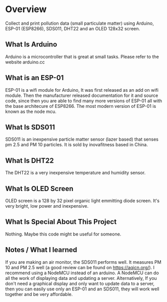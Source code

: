 # Overview
Collect and print pollution data (small particulate matter) using Arduino, ESP-01 (ESP8266), SDS011, DHT22 and an OLED 128x32 screen.

## What Is Arduino
Arduino is a microcontroller that is great at small tasks. Please refer to the website arduino.cc

## What is an ESP-01
ESP-01 is a wifi module for Arduino, It was first released as an add on wifi module. Then the manufacturer released documentation for it and source code, since then you are able to find many more versions of ESP-01 all with the base architecure of ESP8266. The most modern version of ESP-01 is known as the node mcu. 

## What Is SDS011
SDS011 is an inexpensive particle matter sensor (lazer based) that senses pm 2.5 and PM 10 particles. It is sold by inovafitness based in China.

## What Is DHT22
The DHT22 is a very inexpensive temperature and humidity sensor.

## What Is OLED Screen
OLED screen is a 128 by 32 pixel organic light emmitting diode screen. It's very bright, low power and inexpensive.

## What Is Special About This Project
Nothing. Maybe this code might be useful for someone.

## Notes / What I learned
If you are making an air monitor, the SDS011 performs well. It measures PM 10 and PM 2.5 well (a good review can be found on https://aqicn.org/). I recommend using a NodeMCU instead of an arduino. A NodeMCU can do all the work of displaying data and updating a server. Alternatively, If you don't need a graphical display and only want to update data to a server, then you can easily use only an ESP-01 and an SDS011, they will work well together and be very affordable. 
